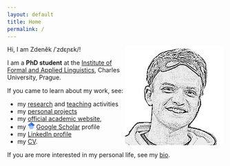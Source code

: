 ```yaml
---
layout: default
title: Home
permalink: /
---
```

<img id="about-img" align="right" src="assets/me_3.jpg" alt="me" style="border-radius: 5%;">

Hi, I am Zdeněk /ˈzdɛɲɛk/!

I am a **PhD student** at the [Institute of Formal and Applied Linguistics](https://ufal.mff.cuni.cz/), Charles University, Prague. 

If you came to learn about my work, see:
- my <i class="fa fa-area-chart"></i> [research](/research) and <i class="fa fa-graduation-cap"></i> [teaching](/teaching) activities
- my <i class="fa fa-code"></i> [personal projects](/projects)
- my <i class="fa fa-university"></i> [official academic website](https://ufal.mff.cuni.cz/zdenek-kasner),
- my <img src="/assets/icons/scholar.png" style="display: inline"> [Google Scholar](https://scholar.google.cz/citations?user=6NnuRB8AAAAJ) profile
- my <i class="fab fa-linkedin"></i> [LinkedIn profile](https://www.linkedin.com/in/zdenek-kasner/)
- my <i class="fa fa-file-pdf"></i> [CV](/assets/cv/cv.pdf).

If you are more interested in my personal life, see my <i class="fa fa-user"></i> [bio](/about).


<!-- ## News
- *24 Feb 2022* – Our paper [Neural Pipeline for Zero-Shot Data-to-Text Generation](/research#neural_pipeline) got accepted to ACL 2022.
-  -->
